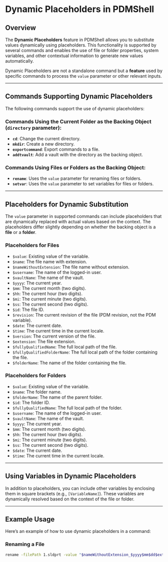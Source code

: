# Dynamic Placeholders in PDMShell

## Overview

The **Dynamic Placeholders** feature in PDMShell allows you to substitute values dynamically using placeholders. This functionality is supported by several commands and enables the use of file or folder properties, system variables, and other contextual information to generate new values automatically.

Dynamic Placeholders are not a standalone command but a **feature** used by specific commands to process the `value` parameter or other relevant inputs.

---

## Commands Supporting Dynamic Placeholders
The following commands support the use of dynamic placeholders:

### Commands Using the Current Folder as the Backing Object (`directory` parameter):
- **`cd`**: Change the current directory.
- **`mkdir`**: Create a new directory.
- **`exportcommand`**: Export commands to a file.
- **`addtvault`**: Add a vault with the directory as the backing object.

### Commands Using Files or Folders as the Backing Object:
- **`rename`**: Uses the `value` parameter for renaming files or folders.
- **`setvar`**: Uses the `value` parameter to set variables for files or folders.

---

## Placeholders for Dynamic Substitution
The `value` parameter in supported commands can include placeholders that are dynamically replaced with actual values based on the context. The placeholders differ slightly depending on whether the backing object is a **file** or a **folder**.

### Placeholders for Files
- `$value`: Existing value of the variable.
- `$name`: The file name with extension.
- `$nameWithoutExtension`: The file name without extension.
- `$username`: The name of the logged-in user.
- `$vaultName`: The name of the vault.
- `$yyyy`: The current year.
- `$mm`: The current month (two digits).
- `$hh`: The current hour (two digits).
- `$mi`: The current minute (two digits).
- `$ss`: The current second (two digits).
- `$id`: The file ID.
- `$revision`: The current revision of the file (PDM revision, not the PDM variable).
- `$date`: The current date.
- `$time`: The current time in the current locale.
- `$version`: The current version of the file.
- `$extension`: The file extension.
- `$fullyQualifiedName`: The full local path of the file.
- `$fullyQualifiedFolderName`: The full local path of the folder containing the file.
- `$folderName`: The name of the folder containing the file.

### Placeholders for Folders
- `$value`: Existing value of the variable.
- `$name`: The folder name.
- `$folderName`: The name of the parent folder.
- `$id`: The folder ID.
- `$fullyQualifiedName`: The full local path of the folder.
- `$username`: The name of the logged-in user.
- `$vaultName`: The name of the vault.
- `$yyyy`: The current year.
- `$mm`: The current month (two digits).
- `$hh`: The current hour (two digits).
- `$mi`: The current minute (two digits).
- `$ss`: The current second (two digits).
- `$date`: The current date.
- `$time`: The current time in the current locale.

---

## Using Variables in Dynamic Placeholders
In addition to placeholders, you can include other variables by enclosing them in square brackets (e.g., `[VariableName]`). These variables are dynamically resolved based on the context of the file or folder.

---

## Example Usage
Here’s an example of how to use dynamic placeholders in a command:

### Renaming a File
```bash
rename -filePath 1.sldprt -value "$nameWithoutExtension_$yyyy$mm$dd$extension"